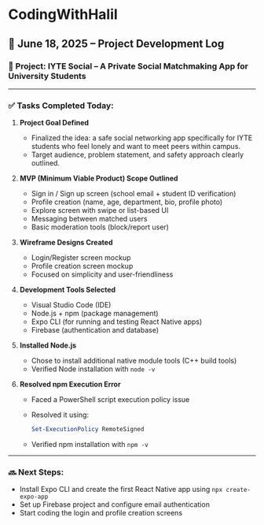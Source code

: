 # CodingWithHalil

## 📅 **June 18, 2025 – Project Development Log**

### 🎯 Project: IYTE Social – A Private Social Matchmaking App for University Students

---

### ✅ **Tasks Completed Today:**

1. **Project Goal Defined**

   * Finalized the idea: a safe social networking app specifically for IYTE students who feel lonely and want to meet peers within campus.
   * Target audience, problem statement, and safety approach clearly outlined.

2. **MVP (Minimum Viable Product) Scope Outlined**

   * Sign in / Sign up screen (school email + student ID verification)
   * Profile creation (name, age, department, bio, profile photo)
   * Explore screen with swipe or list-based UI
   * Messaging between matched users
   * Basic moderation tools (block/report user)

3. **Wireframe Designs Created**

   * Login/Register screen mockup
   * Profile creation screen mockup
   * Focused on simplicity and user-friendliness

4. **Development Tools Selected**

   * Visual Studio Code (IDE)
   * Node.js + npm (package management)
   * Expo CLI (for running and testing React Native apps)
   * Firebase (authentication and database)

5. **Installed Node.js**

   * Chose to install additional native module tools (C++ build tools)
   * Verified Node installation with `node -v`

6. **Resolved npm Execution Error**

   * Faced a PowerShell script execution policy issue
   * Resolved it using:

     ```powershell
     Set-ExecutionPolicy RemoteSigned
     ```
   * Verified npm installation with `npm -v`

---

### 🔜 **Next Steps:**

* Install Expo CLI and create the first React Native app using `npx create-expo-app`
* Set up Firebase project and configure email authentication
* Start coding the login and profile creation screens


